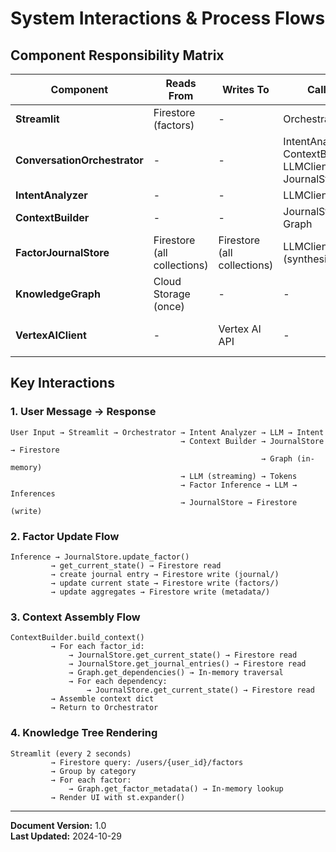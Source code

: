 # System Interactions & Process Flows

## Component Responsibility Matrix

| Component | Reads From | Writes To | Calls | Called By |
|-----------|-----------|-----------|-------|-----------|
| **Streamlit** | Firestore (factors) | - | Orchestrator | User |
| **ConversationOrchestrator** | - | - | IntentAnalyzer, ContextBuilder, LLMClient, JournalStore | Streamlit |
| **IntentAnalyzer** | - | - | LLMClient | Orchestrator |
| **ContextBuilder** | - | - | JournalStore, Graph | Orchestrator |
| **FactorJournalStore** | Firestore (all collections) | Firestore (all collections) | LLMClient (synthesis) | Orchestrator, ContextBuilder |
| **KnowledgeGraph** | Cloud Storage (once) | - | - | ContextBuilder |
| **VertexAIClient** | - | Vertex AI API | - | Orchestrator, IntentAnalyzer, JournalStore |

## Key Interactions

### 1. User Message → Response
```
User Input → Streamlit → Orchestrator → Intent Analyzer → LLM → Intent
                                      → Context Builder → JournalStore → Firestore
                                                        → Graph (in-memory)
                                      → LLM (streaming) → Tokens
                                      → Factor Inference → LLM → Inferences
                                      → JournalStore → Firestore (write)
```

### 2. Factor Update Flow
```
Inference → JournalStore.update_factor()
         → get_current_state() → Firestore read
         → create journal entry → Firestore write (journal/)
         → update current state → Firestore write (factors/)
         → update aggregates → Firestore write (metadata/)
```

### 3. Context Assembly Flow
```
ContextBuilder.build_context()
         → For each factor_id:
             → JournalStore.get_current_state() → Firestore read
             → JournalStore.get_journal_entries() → Firestore read
             → Graph.get_dependencies() → In-memory traversal
             → For each dependency:
                 → JournalStore.get_current_state() → Firestore read
         → Assemble context dict
         → Return to Orchestrator
```

### 4. Knowledge Tree Rendering
```
Streamlit (every 2 seconds)
         → Firestore query: /users/{user_id}/factors
         → Group by category
         → For each factor:
             → Graph.get_factor_metadata() → In-memory lookup
         → Render UI with st.expander()
```

---

**Document Version:** 1.0  
**Last Updated:** 2024-10-29
